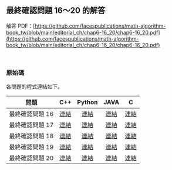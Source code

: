 ## 最終確認問題 16～20 的解答

解答 PDF：[https://github.com/facespublications/math-algorithm-book_tw/blob/main/editorial_ch/chap6-16_20/chap6-16_20.pdf](https://github.com/facespublications/math-algorithm-book_tw/blob/main/editorial_ch/chap6-16_20/chap6-16_20.pdf)

<br />

### 原始碼

各問題的程式連結如下。

| 問題 | C++ | Python | JAVA | C |
|:---:|:---:|:---:|:---:|:---:|
| 最終確認問題 16 | [連結](https://github.com/facespublications/math-algorithm-book_tw/blob/main/editorial_ch/chap6-16_20/prob6-16.cpp) | [連結](https://github.com/facespublications/math-algorithm-book_tw/blob/main/editorial_ch/chap6-16_20/prob6-16.py) | [連結](https://github.com/facespublications/math-algorithm-book_tw/blob/main/editorial_ch/chap6-16_20/prob6-16.java) | [連結](https://github.com/facespublications/math-algorithm-book_tw/blob/main/editorial_ch/chap6-16_20/prob6-16.c) |
| 最終確認問題 17 | [連結](https://github.com/facespublications/math-algorithm-book_tw/blob/main/editorial_ch/chap6-16_20/prob6-17.cpp) | [連結](https://github.com/facespublications/math-algorithm-book_tw/blob/main/editorial_ch/chap6-16_20/prob6-17.py) | [連結](https://github.com/facespublications/math-algorithm-book_tw/blob/main/editorial_ch/chap6-16_20/prob6-17.java) | [連結](https://github.com/facespublications/math-algorithm-book_tw/blob/main/editorial_ch/chap6-16_20/prob6-17.c) |
| 最終確認問題 18 | [連結](https://github.com/facespublications/math-algorithm-book_tw/blob/main/editorial_ch/chap6-16_20/prob6-18.cpp) | [連結](https://github.com/facespublications/math-algorithm-book_tw/blob/main/editorial_ch/chap6-16_20/prob6-18.py) | [連結](https://github.com/facespublications/math-algorithm-book_tw/blob/main/editorial_ch/chap6-16_20/prob6-18.java) | [連結](https://github.com/facespublications/math-algorithm-book_tw/blob/main/editorial_ch/chap6-16_20/prob6-18.c) |
| 最終確認問題 19 | [連結](https://github.com/facespublications/math-algorithm-book_tw/blob/main/editorial_ch/chap6-16_20/prob6-19.cpp) | [連結](https://github.com/facespublications/math-algorithm-book_tw/blob/main/editorial_ch/chap6-16_20/prob6-19.py) | [連結](https://github.com/facespublications/math-algorithm-book_tw/blob/main/editorial_ch/chap6-16_20/prob6-19.java) | [連結](https://github.com/facespublications/math-algorithm-book_tw/blob/main/editorial_ch/chap6-16_20/prob6-19.c) |
| 最終確認問題 20 | [連結](https://github.com/facespublications/math-algorithm-book_tw/blob/main/editorial_ch/chap6-16_20/prob6-20.cpp) | [連結](https://github.com/facespublications/math-algorithm-book_tw/blob/main/editorial_ch/chap6-16_20/prob6-20.py) | [連結](https://github.com/facespublications/math-algorithm-book_tw/blob/main/editorial_ch/chap6-16_20/prob6-20.java) | [連結](https://github.com/facespublications/math-algorithm-book_tw/blob/main/editorial_ch/chap6-16_20/prob6-20.c) |

